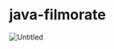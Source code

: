 # java-filmorate
![Untitled](https://github.com/user-attachments/assets/c4922a26-8bd2-479c-9683-72990094efe0)
